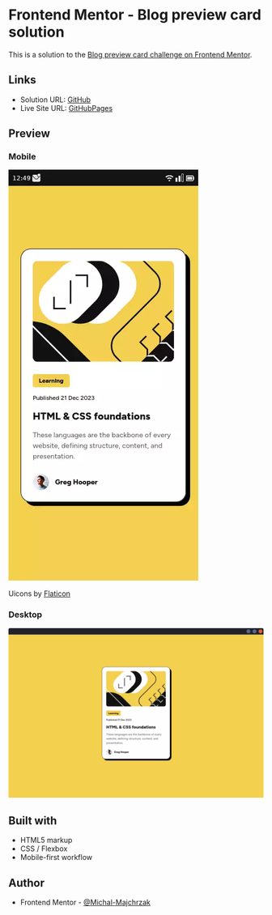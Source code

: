 # Frontend Mentor - Blog preview card solution

This is a solution to the [Blog preview card challenge on Frontend Mentor](https://www.frontendmentor.io/challenges/blog-preview-card-ckPaj01IcS).

## Links

- Solution URL: [GitHub](https://github.com/Michal-Majchrzak/fm-blog-preview-card)
- Live Site URL: [GitHubPages](https://michal-majchrzak.github.io/fm-blog-preview-card/)

## Preview

### Mobile
![mobile](screenshots/mobile-screenshot.webp)

Uicons by [Flaticon](https://www.flaticon.com/uicons)

### Desktop
![desktop](screenshots/desktop-screenshot.webp)

## Built with

- HTML5 markup
- CSS / Flexbox
- Mobile-first workflow

## Author

- Frontend Mentor - [@Michal-Majchrzak](https://www.frontendmentor.io/profile/Michal-Majchrzak)